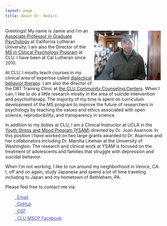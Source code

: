 ```yaml
---
layout: page
title: About Dr. Bedics
---
```



<center>
<img src="https://raw.githubusercontent.com/CLU-MSCP/bedics/master/public/jamie2.jpg" alt="Jamie" align="right" style="width: 42%; height: 42%; margin:8px">
</center> 

Greetings! My name is Jamie and I'm an [Associate Professor in Graduate Psychology](https://www.callutheran.edu/faculty/profile.html?id=jbedics) at California Lutheran University. I am also the Director of the [MS in Clinical Psychology Program](https://www.callutheran.edu/academics/graduate/ms-clinical-psychology/) at CLU. I have been at Cal Lutheran since 2010. 

At CLU, I mostly teach courses in my clinical area of expertise called [dialectical behavior therapy](https://www.callutheran.edu/academics/graduate/psyd-clinical-psychology/dbt.html).  I am also the director of the DBT Training Clinic at [the CLU Community Counseling Centers](http://www.clucounseling.org/services/dbt.html).  When I can, I like to do a little research mostly in the area of suicide intervention and psychotherapy.  The majority of my time is spent on curriculum development of the MS program to improve the future of researchers in psychology by teaching the values and ethics associated with open science, reproducibility, and transparency in science. 

In addition to my duties at CLU, I am a Clinical Instructor at UCLA in the [Youth Stress and Mood Program (YSAM)](http://www2.semel.ucla.edu/youth-stress) directed by Dr. Joan Asarnow. In this position I have worked on two large grants awarded to Dr. Asarnow and her collaborators including Dr. Marsha Linehan at the University of Washington. The research and clinical work at YSAM is focused on the treatment of adolescents and families that struggle with depression and suicidal behavior.

When I'm not working, I like to run around my neighborhood in Venice, CA.  I, off and on again, study Japanese and spend a lot of time traveling including to Japan and my hometown of Bethlehem, PA.  

Please feel free to contact me via:

<div class="contact-buttons" style="line-height:160%;margin-left:30px;margin-top:10px">
<p>
<a href="mailto:jbedics@callutheran.edu" target="_blank" style="color:#4446af;"><i class="fa fa-envelope" style="font-size:1em"></i> &nbsp; Email<br></a> 
<a href="https://github.com/jdbedics" target="_blank" style="color:#4446af;"><i class="fa fa-github" style="font-size:1em"></i> &nbsp; GitHub<br></a> 
<a href="https://osf.io/h48c6/" target="_blank" style="color:#4446af;"><i class="ai ai-osf-square" style="font-size:1em"></i> &nbsp; OSF<br></a>
<a href="https://www.facebook.com/clumscp/" target="_blank" style="color:#4446af;"><i class="fa fa-facebook"></i> &nbsp; CLU MSCP Facebook<br></a>
</p>
</div>

<br>

